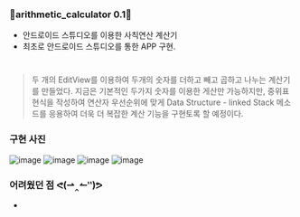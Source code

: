 ### 📱arithmetic_calculator 0.1📱 

* 안드로이드 스튜디오를 이용한 사칙연산 계산기
* 최초로 안드로이드 스튜디오를 통한 APP 구현.
  
# 
> 두 개의 EditView를 이용하여 두개의 숫자를 더하고 빼고 곱하고 나누는 계산기를 만들었다. 
> 지금은 기본적인 두가지 숫자를 이용한 게산만 가능하지만, 중위표현식을 작성하여 연산자 우선순위에 맞게 Data Structure - linked Stack 메소드를 응용하여 더욱 더 복잡한 계산 기능을 구현토록 할 예정이다.
  
  
### 구현 사진
![image](https://user-images.githubusercontent.com/90320005/180497191-17e26722-8ac2-4a31-9f4e-0c13275d7a58.png)  ![image](https://user-images.githubusercontent.com/90320005/180497242-c3f7265c-6317-4ddb-97bb-97753326638c.png)  ![image](https://user-images.githubusercontent.com/90320005/180497283-033a39fd-d988-4a53-a80a-3f863d332b66.png)  ![image](https://user-images.githubusercontent.com/90320005/180497311-2cd32283-045f-4719-adee-2bbb8b47b615.png)






### 어려웠던 점 ᕙ(⇀‸↼‵‵)ᕗ
*
